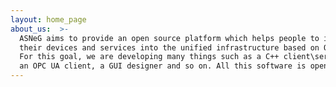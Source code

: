 ```yaml
---
layout: home_page
about_us:  >-
  ASNeG aims to provide an open source platform which helps people to integrate
  their devices and services into the unified infrastructure based on OPC UA technology.
  For this goal, we are developing many things such as a C++ client\server SDK, an application server,
  an OPC UA client, a GUI designer and so on. All this software is open source and free.
---
```

